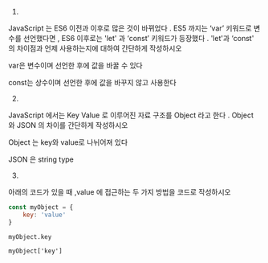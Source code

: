 1.

JavaScript 는 ES6 이전과 이후로 많은 것이 바뀌었다 . ES5 까지는 ‘var’ 키워드로 변수를
선언했다면 , ES6 이후로는 'let' 과 ‘const’ 키워드가 등장했다 .  'let'과 ‘const' 의 차이점과
언제 사용하는지에 대하여 간단하게 작성하시오

var은 변수이며 선언한 후에 값을 바꿀 수 있다

const는 상수이며 선언한 후에 값을 바꾸지 않고 사용한다





2.
JavaScript 에서는 Key Value 로 이루어진 자료 구조를 Object 라고 한다 . Object 와
JSON 의 차이를 간단하게 작성하시오

Object 는 key와 value로 나뉘어져 있다

JSON 은 string type





3.
아래의 코드가 있을 때 ,value  에 접근하는 두 가지 방법을 코드로 작성하시오

```js
const myObject = {
	key: 'value'
}
```

`myObject.key`

`myObject['key']`

